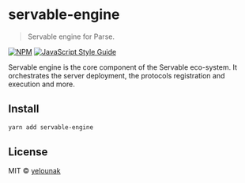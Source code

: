 # servable-engine

> Servable engine for Parse.

[![NPM](https://img.shields.io/npm/v/formulaik.svg)](https://www.npmjs.com/package/formulaik) [![JavaScript Style Guide](https://img.shields.io/badge/code_style-standard-brightgreen.svg)](https://standardjs.com)

Servable engine is the core component of the Servable eco-system.
It orchestrates the server deployment, the protocols registration and execution and more.

## Install
```bash
yarn add servable-engine
```

## License

MIT © [yelounak](https://github.com/yelounak)

